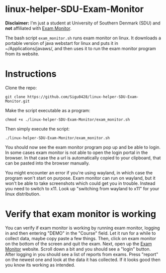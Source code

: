 # linux-helper-SDU-Exam-Monitor
**Disclaimer:** I'm just a student at University of Southern Denmark (SDU) and **not** affiliated with [Exam Monitor](https://sdu.exammonitor.dk/).

The bash script ```exam_monitor.sh``` runs exam monitor on linux. 
It downloads a portable version of java webstart for linux and puts it in ~/Applications/javaws/, and then uses it to run the exam monitor program from its website.

# Instructions
Clone the repo:
```
git clone https://github.com/Sigu0428/linux-helper-SDU-Exam-Monitor.git
```

Make the script executable as a program:
```
chmod +x ./linux-helper-SDU-Exam-Monitor/exam_monitor.sh
```

Then simply execute the script:
```
./linux-helper-SDU-Exam-Monitor/exam_monitor.sh
```

You should now see the exam monitor program pop up and be able to login. In some cases exam monitor is not able to open the login portal in the browser. In that case the a url is automatically copied to your clipboard, that can be pasted into the browser manually.

You might encounter an error if you're using wayland, in which case the program won't start on purpose. Exam monitor can run on wayland, but it won't be able to take screenshots which could get you in trouble. Instead you need to switch to x11. Look up "switching from wayland to x11" for your linux distribution.

# Verify that exam monitor is working
You can verify if exam monitor is working by running exam monitor, logging in and then entering "DEMO" in the "Course" field. Let it run for a while to collect data, maybe copy paste a few things. Then, click on exam monitor on the bottom of the screen and quit the exam. Next, open up the [Exam Monitor](https://sdu.exammonitor.dk/) website. Scroll down a bit and you should see a "login" button. After logging in you should see a list of reports from exams. Press "report" on the newest one and look at the data it has collected. If it looks good then you know its working as intended.